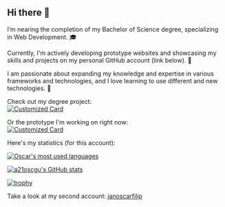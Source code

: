 ## Hi there 👋

I’m nearing the completion of my Bachelor of Science degree, specializing in Web Development. 🎓

Currently, I'm actively developing prototype websites and showcasing my skills and projects on my personal GitHub account (link below). 🔭

I am passionate about expanding my knowledge and expertise in various frameworks and technologies, and I love learning to use different and new technologies. 🌱

Check out my degree project:\
[![Customized Card](https://github-readme-stats.vercel.app/api/pin?username=a21oscgu&repo=Examensarbete&title_color=589edd&icon_color=589edd&text_color=d6e7ff&bg_color=030314&border_color=85a4c0)](https://github.com/a21oscgu/Examensarbete)

Or the prototype I'm working on right now:\
[![Customized Card](https://github-readme-stats.vercel.app/api/pin?username=janoscarfilip&repo=Prime-news&title_color=589edd&icon_color=589edd&text_color=d6e7ff&bg_color=030314&border_color=85a4c0)](https://github.com/Janoscarfilip/Prime-news)

Here's my statistics (for this account):

<a href="https://github.com/a21oscgu" align="center">
  <img align="center" src="https://github-readme-stats.vercel.app/api/top-langs/?username=a21oscgu&theme=holi&count_private=true&layout=donut-vertical" alt="Oscar's most used languages" />
</a>

[![a21oscgu's GitHub stats](https://github-readme-stats.vercel.app/api?username=a21oscgu&theme=holi\&rank_icon=github)](https://github.com/a21oscgu)

[![trophy](https://github-profile-trophy.vercel.app/?username=a21oscgu)](https://github.com/a21oscgu)

Take a look at my second account: [janoscarfilip](https://github.com/janoscarfilip)
